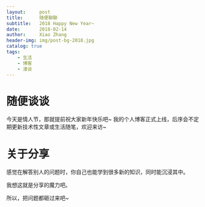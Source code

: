 ```yaml
---
layout:     post
title:      随便聊聊
subtitle:   2018 Happy New Year~ 
date:       2018-02-14
author:     Xiao Zhang
header-img: img/post-bg-2018.jpg
catalog: true
tags:
    - 生活
    - 博客
    - 漫谈
---
```


# 随便谈谈

今天是情人节，那就提前祝大家新年快乐吧~
我的个人博客正式上线，后序会不定期更新技术性文章或生活随笔，欢迎来访~

# 关于分享

感觉在解答别人的问题时，你自己也能学到很多新的知识，同时能沉浸其中。

我想这就是分享的魔力吧。

所以，把问题都砸过来吧~



